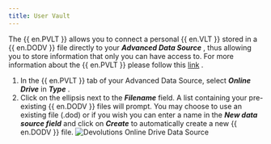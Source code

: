 ```yaml
---
title: User Vault
---
```

The {{ en.PVLT }} allows you to connect a personal {{ en.VLT }} stored in a {{ en.DODV }} file directly to your ***Advanced Data Source*** , thus allowing you to store information that only you can have access to. For more information about the {{ en.PVLT }} please follow this [link](/rdm/windows/data-sources/user-vault/) .  

1. In the   {{ en.PVLT }} tab of your Advanced Data Source, select ***Online Drive*** in ***Type*** . 
1. Click on the ellipsis next to the ***Filename*** field. A list containing your pre-existing {{ en.DODV }} files will prompt. You may choose to use an existing file (.dod) or if you wish you can enter a name in the ***New data source field*** and click on ***Create*** to automatically create a new {{ en.DODV }} file. 
![Devolutions Online Drive Data Source](/img/en/rdm/windows/clip10021.png) 
